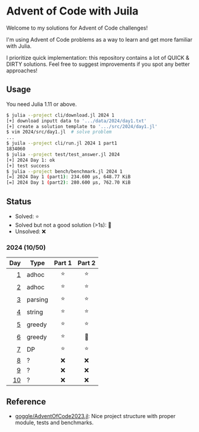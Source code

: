 # Advent of Code with Juila

Welcome to my solutions for Advent of Code challenges!

I'm using Advent of Code problems as a way to learn and get more familiar with Julia.

I prioritize quick implementation: this repository contains a lot of QUICK & DIRTY solutions.
Feel free to suggest improvements if you spot any better approaches!

## Usage

You need Julia 1.11 or above.

```bash
$ julia --project cli/download.jl 2024 1
[+] download inputt data to '.../data/2024/day1.txt'
[+] create a solution template to '.../src/2024/day1.jl'
$ vim 2024/src/day1.jl  # solve problem
...
$ juila --project cli/run.jl 2024 1 part1
1834060
$ julia --project test/test_answer.jl 2024
[+] 2024 Day 1: ok
[+] test success
$ julia --project bench/benchmark.jl 2024 1
[=] 2024 Day 1 (part1): 234.600 μs, 648.77 KiB
[=] 2024 Day 1 (part2): 280.600 μs, 762.70 KiB
```

## Status

- Solved: :star:
- Solved but not a good solution (>1s): :poop:
- Unsolved: :x:

### 2024 (10/50)

| Day | Type | Part 1 | Part 2 |
|----:|------|:------:|:------:|
| [1](https://adventofcode.com/2024/day/1) | adhoc | :star: | :star: |
| [2](https://adventofcode.com/2024/day/2) | adhoc | :star: | :star: |
| [3](https://adventofcode.com/2024/day/3) | parsing | :star: | :star: |
| [4](https://adventofcode.com/2024/day/4) | string | :star: | :star: |
| [5](https://adventofcode.com/2024/day/5) | greedy | :star: | :star: |
| [6](https://adventofcode.com/2024/day/6) | greedy | :star: | :poop: |
| [7](https://adventofcode.com/2024/day/7) | DP | :star: | :star: |
| [8](https://adventofcode.com/2024/day/8) | ? | :x: | :x: |
| [9](https://adventofcode.com/2024/day/9) | ? | :x: | :x: |
| [10](https://adventofcode.com/2024/day/10) | ? | :x: | :x: |

## Reference

- [goggle/AdventOfCode2023.jl](https://github.com/goggle/AdventOfCode2023.jl): Nice project structure with proper module, tests and benchmarks.
